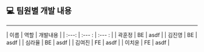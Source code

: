 ## 💻 팀원별 개발 내용 

--- 
| 이름 | 역할 | 개발내용 |
| :---: | :--- : | :--- : | 
| 곽훈정 | BE | asdf |
| 김진영 | BE | asdf |
| 심라율 | BE | asdf |
| 김여진 | FE | asdf |
| 이치윤 | FE | asdf |
